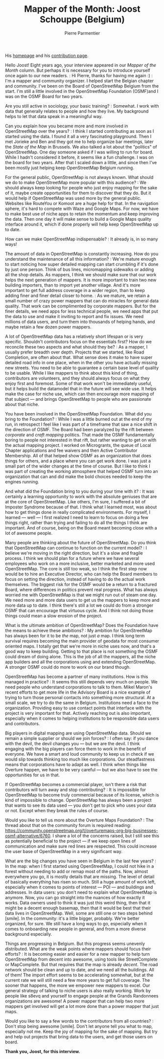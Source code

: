 ﻿---
title: "Mapper of the Month: Joost Schouppe (Belgium)"
categories: ["motm"]
author: Pierre Parmentier
---

His [homepage](https://www.openstreetmap.org/user/joost%20schouppe) and his [contribution page](http://hdyc.neis-one.org/?joost%20schouppe).

Hello Joost! Eight years ago, your interview appeared in our *Mapper of the Month* column. But perhaps it is necessary for you to introduce yourself once again to our new readers.
: Hi Pierre, thanks for having me again :)
: I'm a mapper and community organizer. I helped start the Belgian chapter and community. I've been on the Board of OpenStreetMap Belgium from the start. I'm still a little involved in the OpenStreetMap Foundation (OSMF)and I was on the OSMF Board for two years.

Are you still active in sociology, your basic training?
: Somewhat. I work with data that generally relates to people and how they live. My background helps to let that data speak in a meaningful way.

Can you explain how you became more and more involved in OpenStreetMap over the years?
: I think I started contributing as soon as I started using the data. I found it all a very fascinating playground. Then I met Jorieke and Ben and they got me to help organize bar meetings, later the *State of the Map* in Brussels. We also talked a lot about the "politics" of OpenStreetMap. One day someone asked if I was willing to run for board. While I hadn't considered it before, it seems like a fun challenge. I was on the board for two years. After that I scaled down a little, and since then I've been mostly just helping keep OpenStreetMap Belgium running.

For the general public, OpenStreetMap is not always known. What should we do to make OpenStreetMap more popular with this audience?
: We should always keep looking for people who just enjoy mapping for the sake of it, maybe create opportunities for them to discover that they do. But it would help if OpenStreetMap was used more by the general public. Websites like RouteYou or Komoot are a huge help for that. In the navigation sphere, it's hard to compete with Waze and Google Maps. For now, we have to make best use of niche apps to retain the momentum and keep improving the data. Then one day it will make sense to build a Google Maps quality interface around it, which if done properly will help keep OpenStreetMap up to date.

How can we make OpenStreetMap indispensable?
: It already is, in so many ways!

The amount of data in OpenStreetMap is constantly increasing. How do you understand the maintenance of all this information?
: We're mature enough to start noticing how super detailed mapping can start crumbling if it's done by just one person. Think of bus lines, micromapping sidewalks or adding all the shop details. As mappers, I think we should make sure that our work helps the next generation of mappers. It is more important to train two new building importers, than to import yet another village. And it's more important to get full address coverage in a wider region, than to keep adding finer and finer detail closer to home.
: As we mature, we retain a small number of crazy power mappers that can do miracles for general data quality. That work can be complimented by corporate mappers. But for the finer details, we need apps for less technical people, we need apps that put the data to use and make it inviting to report and fix issues. We need millions of data users, and turn them into thousands of helping hands, and maybe retain a few dozen power mappers.

A lot of OpenStreetMap data has a relatively short lifespan or is very specific. Shouldn't contributors focus on the essentials first? How do we reconcile these two aspects and what should they be?
: As a mapper, I usually prefer breadth over depth. Projects that we started, like Road Completion, are often about that. What sense does it make to have super detailed road info in one place, when in the other you have actually missing new streets. You need to be able to guarantee a certain base level of quality to be usable. While I like mappers to think about this kind of thing, contributors are volunteers, and they should always focus on what they enjoy first and foremost. Some of that work won't be immediately useful, but it helps build the datamodel that in the future will see wide use. It helps make the case for niche use, which can then encourage more mapping of that subject — and brings OpenStreetMap to people who are passionate about that niche.

You have been involved in the OpenStreetMap Foundation. What did you bring to the Foundation?
: While I was a little burned out at the end of my run, in retrospect I feel like I was part of a timeframe that saw a nice shift in the direction of OSMF. The Board had been paralyzed by the rift between *corporate* and *craft mapping* politics. That made the OSMF fundamentally boring to people not interested in that rift, but rather wanting to get on with the actual mapping project. I worked on Microgrants, the queue of Local Chapter applications and fee waivers and then Active Contributor Membership. All of that helped show OSMF as an organization that does things for others, and a place where you can get work done. I was just a small part of the wider changes at the time of course. But I like to think I was part of creating the working atmosphere that helped OSMF turn into an organization that can and did make the bold choices needed to keep the engines running.

And what did the Foundation bring to you during your time with it?
: It was certainly a learning opportunity to work with the absolute geniuses that are at the core of OpenStreetMap. Like others, I'm sure, I suffered a bit of Imposter Syndrome because of that. I think what I learned most, was about how to get things done in really complicated environments. For myself, I learned — well — I first realized I need to learn to focus on doing a few things right, rather than trying and failing to do all the things I think are important. And of course, being on the Board meant becoming close with a lot of awesome people.

Many people are thinking about the future of OpenStreetMap. Do you think that OpenStreetMap can continue to function on the current model?
: I believe we're moving in the right direction, but it's a slow and fragile process. I think we should plan for a future where we have several employees who work on a more inclusive, better marketed and more used OpenStreetMap. The core is still too weak, so I think the first step now would be to hire an Executive Director, who can help the Board members to focus on setting the direction, instead of having to do the actual work themselves. The biggest risk for the OSMF would be a return to a fractured Board, where differences in politics prevent real progress. What has always worried me with OpenStreetMap is that we might run out of steam one day. We need more and more data users to get us the mappers to keep more and more data up to date. I think there's still a lot we could do from a stronger OSMF that can encourage that virtuous cycle. And I think not doing those things could mean a slow erosion of the project.

What is the ultimate ambition of OpenStreetMap? Does the Foundation have the means to achieve these ambitions?
: My ambition for OpenStreetMap has always been for it to be *the* map, not just *a* map. I think long term survival requires becoming the main provider of geodata for most consumer oriented maps. I totally get that we're more in niche uses now, and that's a good way to keep building. Getting to that place is not something the OSMF could dream of doing alone. This is the job of all the mappers, all the niche app builders and all the corporations using and extending OpenStreetMap. A stronger OSMF could do more to work on our brand though.

OpenStreetMap has become a partner of many institutions. How is this managed in practice?
: It seems this still depends very much on people. We need people who understand corporations to talk to them. Mikel Maron's recent efforts to get more life in the Advisory Board is a nice example of trying to turn those personal contacts into something more structural. At a small scale, we try to do the same in Belgium. Institutions need a face to the organization. Providing easy to use contact points that interface with the project is very important for that. Actively reaching out is also important, especially when it comes to helping institutions to be responsible data users and contributors.

Big players in digital mapping are using OpenStreetMap data. Should we remain a simple supplier or should we join forces?
: I often say: if you dance with the devil, the devil changes you — but we are the devil. I think engaging with the big players can force them to work in the benefit of everyone. We have a smart and loud community to keep us in check if we would slip towards thinking too much like corporations. Our steadfastness means that corporations have to adapt as well. I think when things like Overture happen, we have to be very careful — but we also have to see the opportunities for us in that.

If OpenStreetMap becomes a commercial player, isn't there a risk that contributors will turn away and stop contributing?
: It is impossible for OpenStreetMap to become truly commercial because of its license, which is kind of impossible to change. OpenStreetMap has always been a project that wants to see its data used — you don't get to pick who uses your data or not. Except when they break the rules of course.

Would you like to tell us more about the Overture Maps Foundation?
: The thread about that on the community forum is required reading: <https://community.openstreetmap.org/t/overturemaps-org-big-businesses-osmf-alternative/6760>. I share a lot of the concerns raised, but I still see this as potentially beneficial to the project — if we keep open lines of communication and make sure red lines are respected. This could increase the user base of OpenStreetMap in a very significant way.

What are the big changes you have seen in Belgium in the last few years?
: In the map: when I first started using OpenStreetMap, I could not hike in a forest without needing to add or remap most of the paths. Now, almost everywhere you go, it is mostly details that are missing. The level of detail of basically everything has risen so much. Still a huge amount of work left, especially when it comes to points of interest — POI — and buildings and addresses. In data users: you don't need to explain what OpenStreetMap is anymore. Now, you can go straight into the nuances of how exactly it works. Data owners used to think it was just this weird thing, then that it might be a decent enough basemap, then that it would be best that their data lives in OpenStreetMap. Well, some are still one or two steps behind [smile]. In the community: it's a little bigger, probably. We're better organized, for sure. We still have a long ways to go, especially when it comes to onboarding new people in general, and from a more diverse background especially.

Things are progressing in Belgium. But this progress seems unevenly distributed. What are the weak points where mappers should focus their efforts?
: It is becoming easier and easier for a new mapper to help turn OpenStreetMap from decent into awesome, using tools like StreetComplete or MapComplete. But that requires that the map is already *decent*. The road network should be clean and up to date, and we need all the buildings. All of them! The import effort seems to be accelerating somewhat, but at the current rate we will still need a few more years to get full coverage. The sooner that happens, the more we empower new mappers to excel. Our general strategy of talking to niche users is also really working. Work by people like s8evq and yourself to engage people at the Grands Randonnees organizations are awesome! A power mapper that can help two more mappers get involved will get a lot more done than a power mapper that just maps.

Would you like to say a few words to the contributors from all countries?
: Don't stop being awesome [smile]. Don't let anyone tell you what to map, especially not me. Keep the joy of mapping for the sake of mapping. But try and help out projects that bring data to the users, and get those users on board.

**Thank you, Joost, for this interview.**
